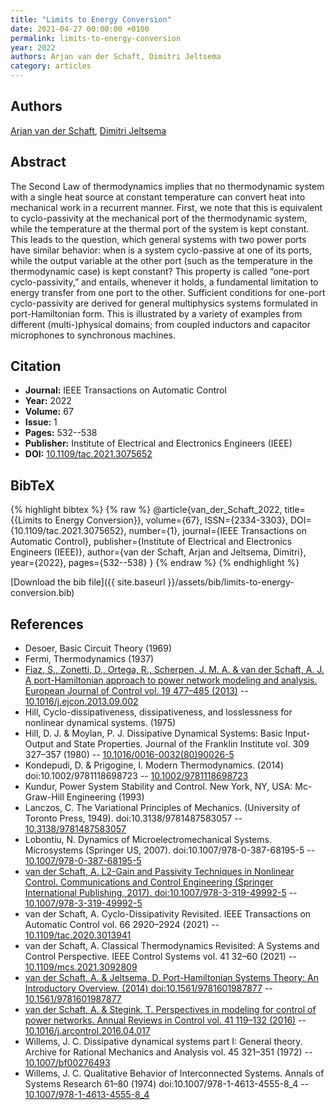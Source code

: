 ```yaml
---
title: "Limits to Energy Conversion"
date: 2021-04-27 00:00:00 +0100
permalink: limits-to-energy-conversion
year: 2022
authors: Arjan van der Schaft, Dimitri Jeltsema
category: articles
---
```

 
## Authors
[Arjan van der Schaft](authors/arjan-van-der-schaft), [Dimitri Jeltsema](authors/dimitri-jeltsema)
 
## Abstract
The Second Law of thermodynamics implies that no thermodynamic system with a single heat source at constant temperature can convert heat into mechanical work in a recurrent manner. First, we note that this is equivalent to cyclo-passivity at the mechanical port of the thermodynamic system, while the temperature at the thermal port of the system is kept constant. This leads to the question, which general systems with two power ports have similar behavior: when is a system cyclo-passive at one of its ports, while the output variable at the other port (such as the temperature in the thermodynamic case) is kept constant? This property is called “one-port cyclo-passivity,” and entails, whenever it holds, a fundamental limitation to energy transfer from one port to the other. Sufficient conditions for one-port cyclo-passivity are derived for general multiphysics systems formulated in port-Hamiltonian form. This is illustrated by a variety of examples from different (multi-)physical domains; from coupled inductors and capacitor microphones to synchronous machines.
 
## Citation
- **Journal:** IEEE Transactions on Automatic Control
- **Year:** 2022
- **Volume:** 67
- **Issue:** 1
- **Pages:** 532--538
- **Publisher:** Institute of Electrical and Electronics Engineers (IEEE)
- **DOI:** [10.1109/tac.2021.3075652](https://doi.org/10.1109/tac.2021.3075652)
 
## BibTeX
{% highlight bibtex %}
{% raw %}
@article{van_der_Schaft_2022,
  title={{Limits to Energy Conversion}},
  volume={67},
  ISSN={2334-3303},
  DOI={10.1109/tac.2021.3075652},
  number={1},
  journal={IEEE Transactions on Automatic Control},
  publisher={Institute of Electrical and Electronics Engineers (IEEE)},
  author={van der Schaft, Arjan and Jeltsema, Dimitri},
  year={2022},
  pages={532--538}
}
{% endraw %}
{% endhighlight %}
 
[Download the bib file]({{ site.baseurl }}/assets/bib/limits-to-energy-conversion.bib)
 
## References
- Desoer, Basic Circuit Theory (1969)
- Fermi, Thermodynamics (1937)
- [Fiaz, S., Zonetti, D., Ortega, R., Scherpen, J. M. A. & van der Schaft, A. J. A port-Hamiltonian approach to power network modeling and analysis. European Journal of Control vol. 19 477–485 (2013)](a-port-hamiltonian-approach-to-power-network-modeling-and-analysis) -- [10.1016/j.ejcon.2013.09.002](https://doi.org/10.1016/j.ejcon.2013.09.002)
- Hill, Cyclo-dissipativeness, dissipativeness, and losslessness for nonlinear dynamical systems. (1975)
- Hill, D. J. & Moylan, P. J. Dissipative Dynamical Systems: Basic Input-Output and State Properties. Journal of the Franklin Institute vol. 309 327–357 (1980) -- [10.1016/0016-0032(80)90026-5](https://doi.org/10.1016/0016-0032(80)90026-5)
- Kondepudi, D. & Prigogine, I. Modern Thermodynamics. (2014) doi:10.1002/9781118698723 -- [10.1002/9781118698723](https://doi.org/10.1002/9781118698723)
- Kundur, Power System Stability and Control. New York, NY, USA: Mc-Graw-Hill Engineering (1993)
- Lanczos, C. The Variational Principles of Mechanics. (University of Toronto Press, 1949). doi:10.3138/9781487583057 -- [10.3138/9781487583057](https://doi.org/10.3138/9781487583057)
- Lobontiu, N. Dynamics of Microelectromechanical Systems. Microsystems (Springer US, 2007). doi:10.1007/978-0-387-68195-5 -- [10.1007/978-0-387-68195-5](https://doi.org/10.1007/978-0-387-68195-5)
- [van der Schaft, A. L2-Gain and Passivity Techniques in Nonlinear Control. Communications and Control Engineering (Springer International Publishing, 2017). doi:10.1007/978-3-319-49992-5](l2-gain-and-passivity-techniques-in-nonlinear-control) -- [10.1007/978-3-319-49992-5](https://doi.org/10.1007/978-3-319-49992-5)
- van der Schaft, A. Cyclo-Dissipativity Revisited. IEEE Transactions on Automatic Control vol. 66 2920–2924 (2021) -- [10.1109/tac.2020.3013941](https://doi.org/10.1109/tac.2020.3013941)
- van der Schaft, A. Classical Thermodynamics Revisited: A Systems and Control Perspective. IEEE Control Systems vol. 41 32–60 (2021) -- [10.1109/mcs.2021.3092809](https://doi.org/10.1109/mcs.2021.3092809)
- [van der Schaft, A. & Jeltsema, D. Port-Hamiltonian Systems Theory: An Introductory Overview. (2014) doi:10.1561/9781601987877](port-hamiltonian-systems-theory-an-introductory-overview0) -- [10.1561/9781601987877](https://doi.org/10.1561/9781601987877)
- [van der Schaft, A. & Stegink, T. Perspectives in modeling for control of power networks. Annual Reviews in Control vol. 41 119–132 (2016)](perspectives-in-modeling-for-control-of-power-networks) -- [10.1016/j.arcontrol.2016.04.017](https://doi.org/10.1016/j.arcontrol.2016.04.017)
- Willems, J. C. Dissipative dynamical systems part I: General theory. Archive for Rational Mechanics and Analysis vol. 45 321–351 (1972) -- [10.1007/bf00276493](https://doi.org/10.1007/bf00276493)
- Willems, J. C. Qualitative Behavior of Interconnected Systems. Annals of Systems Research 61–80 (1974) doi:10.1007/978-1-4613-4555-8_4 -- [10.1007/978-1-4613-4555-8_4](https://doi.org/10.1007/978-1-4613-4555-8_4)

